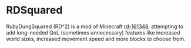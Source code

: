 # RDSquared

RubyDungSquared (RD^2) is a mod of Minecraft [rd-161348](https://minecraft.wiki/Java_Edition_pre-Classic_rd-161348), attempting to add long-needed QoL (sometimes unnecessary) features like increased world sizes, increased movement speed and more blocks to choose from.
